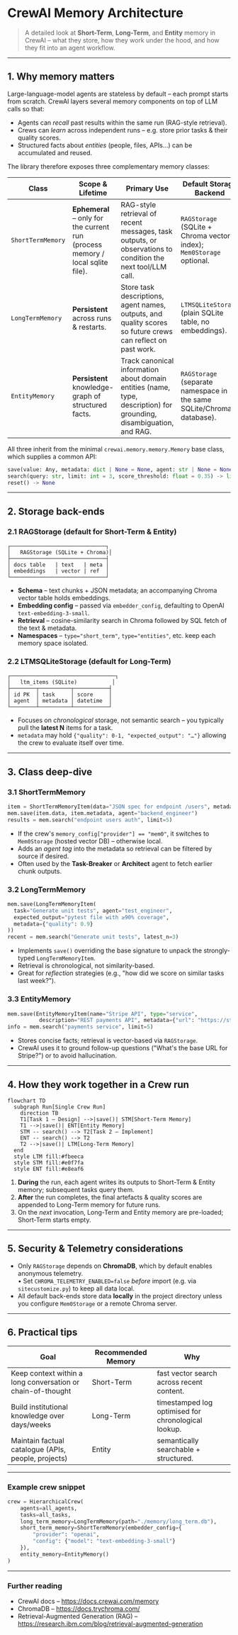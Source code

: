 # CrewAI Memory Architecture

> A detailed look at **Short-Term**, **Long-Term**, and **Entity** memory in CrewAI – what they store, how they work under the hood, and how they fit into an agent workflow.

---

## 1. Why memory matters

Large-language-model agents are stateless by default – each prompt starts from scratch.  CrewAI layers several memory components on top of LLM calls so that:

* Agents can *recall* past results within the same run (RAG-style retrieval).
* Crews can *learn* across independent runs – e.g. store prior tasks & their quality scores.
* Structured facts about *entities* (people, files, APIs…) can be accumulated and reused.

The library therefore exposes three complementary memory classes:

| Class | Scope & Lifetime | Primary Use | Default Storage Backend |
|-------|------------------|-------------|-------------------------|
| `ShortTermMemory` | **Ephemeral** – only for the current run (process memory / local sqlite file). | RAG-style retrieval of recent messages, task outputs, or observations to condition the next tool/LLM call. | `RAGStorage` (SQLite + Chroma vector index); `Mem0Storage` optional. |
| `LongTermMemory` | **Persistent** across runs & restarts. | Store task descriptions, agent names, outputs, and quality scores so future crews can reflect on past work. | `LTMSQLiteStorage` (plain SQLite table, no embeddings). |
| `EntityMemory` | **Persistent** knowledge-graph of structured facts. | Track canonical information about domain entities (name, type, description) for grounding, disambiguation, and RAG. | `RAGStorage` (separate namespace in the same SQLite/Chroma database). |

All three inherit from the minimal `crewai.memory.memory.Memory` base class, which supplies a common API:

```python
save(value: Any, metadata: dict | None = None, agent: str | None = None) -> None
search(query: str, limit: int = 3, score_threshold: float = 0.35) -> list[Any]
reset() -> None
```

---

## 2. Storage back-ends

### 2.1 RAGStorage (default for Short-Term & Entity)

```
┌──────────────────────────────┐
│   RAGStorage (SQLite + Chroma)│
├──────────────────────────────┤
│ docs table   | text   | meta │
│ embeddings   | vector | ref  │
└──────────────────────────────┘
```

* **Schema** – text chunks + JSON metadata; an accompanying Chroma vector table holds embeddings.
* **Embedding config** – passed via `embedder_config`, defaulting to OpenAI `text-embedding-3-small`.
* **Retrieval** – cosine-similarity search in Chroma followed by SQL fetch of the text & metadata.
* **Namespaces** – `type="short_term"`, `type="entities"`, etc. keep each memory space isolated.

### 2.2 LTMSQLiteStorage (default for Long-Term)

```
┌─────────────────────────────────┐
│   ltm_items (SQLite)           │
├────────┬──────────┬───────────┤
│ id PK  │ task     │ score     │
│ agent  │ metadata │ datetime  │
└────────┴──────────┴───────────┘
```
* Focuses on *chronological* storage, not semantic search – you typically pull the **latest N** items for a task.
* `metadata` may hold `{"quality": 0-1, "expected_output": "…"}` allowing the crew to evaluate itself over time.

---

## 3. Class deep-dive

### 3.1 ShortTermMemory
```python
item = ShortTermMemoryItem(data="JSON spec for endpoint /users", metadata={"task_id": 42})
mem.save(item.data, item.metadata, agent="backend_engineer")
results = mem.search("endpoint users auth", limit=5)
```
* If the crew's `memory_config["provider"] == "mem0"`, it switches to `Mem0Storage` (hosted vector DB) – otherwise local.
* Adds an *agent tag* into the metadata so retrieval can be filtered by source if desired.
* Often used by the **Task-Breaker** or **Architect** agent to fetch earlier chunk outputs.

### 3.2 LongTermMemory
```python
mem.save(LongTermMemoryItem(
  task="Generate unit tests", agent="test_engineer",
  expected_output="pytest file with ≥90% coverage",
  metadata={"quality": 0.9}
))
recent = mem.search("Generate unit tests", latest_n=3)
```
* Implements `save()` overriding the base signature to unpack the strongly-typed `LongTermMemoryItem`.
* Retrieval is chronological, not similarity-based.
* Great for *reflection* strategies (e.g., "how did we score on similar tasks last week?").

### 3.3 EntityMemory
```python
mem.save(EntityMemoryItem(name="Stripe API", type="service",
          description="REST payments API", metadata={"url": "https://stripe.com"}))
info = mem.search("payments service", limit=5)
```
* Stores concise facts; retrieval is vector-based via `RAGStorage`.
* CrewAI uses it to ground follow-up questions ("What's the base URL for Stripe?") or to avoid hallucination.

---

## 4. How they work together in a Crew run

```mermaid
flowchart TD
  subgraph Run[Single Crew Run]
    direction TB
    T1[Task 1 – Design] -->|save()| STM[Short-Term Memory]
    T1 -->|save()| ENT[Entity Memory]
    STM -- search() --> T2[Task 2 – Implement]
    ENT -- search() --> T2
    T2 -->|save()| LTM[Long-Term Memory]
  end
  style LTM fill:#fbeeca
  style STM fill:#e0f7fa
  style ENT fill:#e8eaf6
```
1. **During** the run, each agent writes its outputs to Short-Term & Entity memory; subsequent tasks query them.  
2. **After** the run completes, the final artefacts & quality scores are appended to Long-Term memory for future runs.  
3. On the *next* invocation, Long-Term and Entity memory are pre-loaded; Short-Term starts empty.

---

## 5. Security & Telemetry considerations

* Only `RAGStorage` depends on **ChromaDB**, which by default enables anonymous telemetry.  
  • Set `CHROMA_TELEMETRY_ENABLED=false` *before* import (e.g. via `sitecustomize.py`) to keep all data local.
* All default back-ends store data **locally** in the project directory unless you configure `Mem0Storage` or a remote Chroma server.

---

## 6. Practical tips

| Goal | Recommended Memory | Why |
|------|--------------------|-----|
| Keep context within a long conversation or chain-of-thought | Short-Term | fast vector search across recent content. |
| Build institutional knowledge over days/weeks | Long-Term | timestamped log optimised for chronological lookup. |
| Maintain factual catalogue (APIs, people, projects) | Entity | semantically searchable + structured. |

---

### Example crew snippet
```python
crew = HierarchicalCrew(
    agents=all_agents,
    tasks=all_tasks,
    long_term_memory=LongTermMemory(path="./memory/long_term.db"),
    short_term_memory=ShortTermMemory(embedder_config={
        "provider": "openai",
        "config": {"model": "text-embedding-3-small"}
    }),
    entity_memory=EntityMemory()
)
```

---

### Further reading
* CrewAI docs – https://docs.crewai.com/memory  
* ChromaDB – https://docs.trychroma.com/  
* Retrieval-Augmented Generation (RAG) – https://research.ibm.com/blog/retrieval-augmented-generation 
